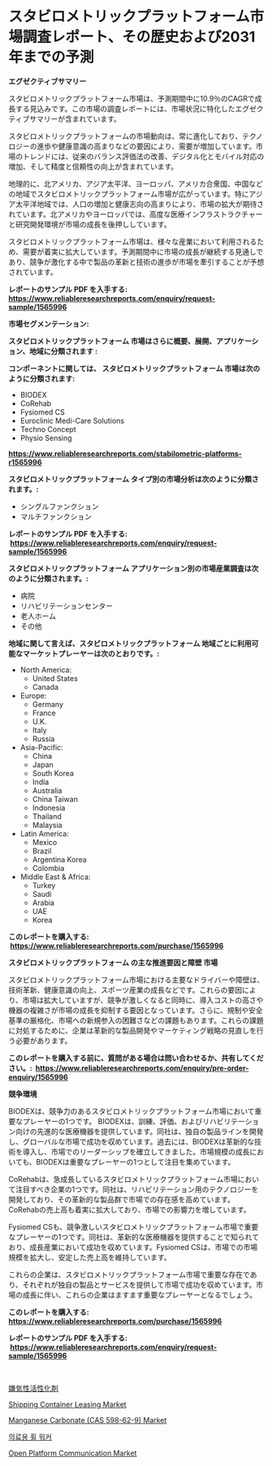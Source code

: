 <p><h1>スタビロメトリックプラットフォーム市場調査レポート、その歴史および2031年までの予測</h1></p><p><strong>エグゼクティブサマリー</strong></p>
<p><p>スタビロメトリックプラットフォーム市場は、予測期間中に10.9％のCAGRで成長する見込みです。この市場の調査レポートには、市場状況に特化したエグゼクティブサマリーが含まれています。</p><p>スタビロメトリックプラットフォームの市場動向は、常に進化しており、テクノロジーの進歩や健康意識の高まりなどの要因により、需要が増加しています。市場のトレンドには、従来のバランス評価法の改善、デジタル化とモバイル対応の増加、そして精度と信頼性の向上が含まれています。</p><p>地理的に、北アメリカ、アジア太平洋、ヨーロッパ、アメリカ合衆国、中国などの地域でスタビロメトリックプラットフォーム市場が広がっています。特にアジア太平洋地域では、人口の増加と健康志向の高まりにより、市場の拡大が期待されています。北アメリカやヨーロッパでは、高度な医療インフラストラクチャーと研究開発環境が市場の成長を後押ししています。</p><p>スタビロメトリックプラットフォーム市場は、様々な産業において利用されるため、需要が着実に拡大しています。予測期間中に市場の成長が継続する見通しであり、競争が激化する中で製品の革新と技術の進歩が市場を牽引することが予想されています。</p></p>
<p><strong>レポートのサンプル PDF を入手する: <a href="https://www.reliableresearchreports.com/enquiry/request-sample/1565996">https://www.reliableresearchreports.com/enquiry/request-sample/1565996</a></strong></p>
<p><strong>市場セグメンテーション:</strong></p>
<p><strong> スタビロメトリックプラットフォーム 市場はさらに概要、展開、アプリケーション、地域に分類されます :</strong></p>
<p><strong>コンポーネントに関しては、 スタビロメトリックプラットフォーム 市場は次のように分類されます: &nbsp;</strong></p>
<p><ul><li>BIODEX</li><li>CoRehab</li><li>Fysiomed CS</li><li>Euroclinic Medi-Care Solutions</li><li>Techno Concept</li><li>Physio Sensing</li></ul></p>
<p><strong><a href="https://www.reliableresearchreports.com/stabilometric-platforms-r1565996">https://www.reliableresearchreports.com/stabilometric-platforms-r1565996</a></strong></p>
<p><strong> スタビロメトリックプラットフォーム タイプ別の市場分析は次のように分類されます。:</strong></p>
<p><ul><li>シングルファンクション</li><li>マルチファンクション</li></ul></p>
<p><strong>レポートのサンプル PDF を入手する: &nbsp;<a href="https://www.reliableresearchreports.com/enquiry/request-sample/1565996">https://www.reliableresearchreports.com/enquiry/request-sample/1565996</a></strong></p>
<p><strong> スタビロメトリックプラットフォーム アプリケーション別の市場産業調査は次のように分類されます。:</strong></p>
<p><ul><li>病院</li><li>リハビリテーションセンター</li><li>老人ホーム</li><li>その他</li></ul></p>
<p><strong>地域に関して言えば、スタビロメトリックプラットフォーム 地域ごとに利用可能なマーケットプレーヤーは次のとおりです。:</strong></p>
<p><ul>
    <li>
        North America:
        <ul>
            <li>United States</li>
            <li>Canada</li>
        </ul>
    </li>
    <li>
        Europe:
        <ul>
            <li>Germany</li>
            <li>France</li>
            <li>U.K.</li>
            <li>Italy</li>
            <li>Russia</li>
        </ul>
    </li>
    <li>
        Asia-Pacific:
        <ul>
            <li>China</li>
            <li>Japan</li>
            <li>South Korea</li>
            <li>India</li>
            <li>Australia</li>
            <li>China Taiwan</li>
            <li>Indonesia</li>
            <li>Thailand</li>
            <li>Malaysia</li>
        </ul>
    </li>
    <li>
        Latin America:
        <ul>
            <li>Mexico</li>
            <li>Brazil</li>
            <li>Argentina Korea</li>
            <li>Colombia</li>
        </ul>
    </li>
    <li>
        Middle East & Africa:
        <ul>
            <li>Turkey</li>
            <li>Saudi</li>
            <li>Arabia</li>
            <li>UAE</li>
            <li>Korea</li>
        </ul>
    </li>
    </ul></p>
<p><strong>このレポートを購入する: &nbsp;<a href="https://www.reliableresearchreports.com/purchase/1565996">https://www.reliableresearchreports.com/purchase/1565996</a></strong></p>
<p><strong>スタビロメトリックプラットフォーム の主な推進要因と障壁 市場</strong></p>
<p><p>スタビロメトリックプラットフォーム市場における主要なドライバーや障壁は、技術革新、健康意識の向上、スポーツ産業の成長などです。これらの要因により、市場は拡大していますが、競争が激しくなると同時に、導入コストの高さや機器の複雑さが市場の成長を抑制する要因となっています。さらに、規制や安全基準の厳格化、市場への新規参入の困難さなどの課題もあります。これらの課題に対処するために、企業は革新的な製品開発やマーケティング戦略の見直しを行う必要があります。</p></p>
<p><strong>このレポートを購入する前に、質問がある場合は問い合わせるか、共有してください。:&nbsp; <a href="https://www.reliableresearchreports.com/enquiry/pre-order-enquiry/1565996">https://www.reliableresearchreports.com/enquiry/pre-order-enquiry/1565996</a></strong></p>
<p><strong>競争環境</strong></p>
<p><p>BIODEXは、競争力のあるスタビロメトリックプラットフォーム市場において重要なプレーヤーの1つです。 BIODEXは、訓練、評価、およびリハビリテーション向けの先進的な医療機器を提供しています。同社は、独自の製品ラインを開発し、グローバルな市場で成功を収めています。過去には、BIODEXは革新的な技術を導入し、市場でのリーダーシップを確立してきました。市場規模の成長においても、BIODEXは重要なプレーヤーの1つとして注目を集めています。</p><p>CoRehabは、急成長しているスタビロメトリックプラットフォーム市場において注目すべき企業の1つです。同社は、リハビリテーション用のテクノロジーを開発しており、その革新的な製品群で市場での存在感を高めています。CoRehabの売上高も着実に拡大しており、市場での影響力を増しています。</p><p>Fysiomed CSも、競争激しいスタビロメトリックプラットフォーム市場で重要なプレーヤーの1つです。同社は、革新的な医療機器を提供することで知られており、成長産業において成功を収めています。Fysiomed CSは、市場での市場規模を拡大し、安定した売上高を維持しています。</p><p>これらの企業は、スタビロメトリックプラットフォーム市場で重要な存在であり、それぞれが独自の製品とサービスを提供して市場で成功を収めています。市場の成長に伴い、これらの企業はますます重要なプレーヤーとなるでしょう。</p></p>
<p><strong>このレポートを購入する: &nbsp; <a href="https://www.reliableresearchreports.com/purchase/1565996">https://www.reliableresearchreports.com/purchase/1565996</a></strong></p>
<p><strong>レポートのサンプル PDF を入手する: &nbsp;<a href="https://www.reliableresearchreports.com/enquiry/request-sample/1565996">https://www.reliableresearchreports.com/enquiry/request-sample/1565996</a></strong><strong></strong></p>
<p>&nbsp;</p>
<p><p><a href="https://github.com/GregorioOKeefe2023/Market-Research-Report-List-1/blob/main/813284488709.md">嫌気性活性化剤</a></p><p><a href="https://www.linkedin.com/pulse/shipping-container-leasing-market-key-successful-business-tiu7e">Shipping Container Leasing Market</a></p><p><a href="https://github.com/prosalinda88/Market-Research-Report-List-4/blob/main/manganese-carbonate-cas-598-62-9-market.md">Manganese Carbonate (CAS 598-62-9) Market</a></p><p><a href="https://medium.com/@felipegrrady654556/%EC%9D%98%EB%A3%8C%EC%9A%A9-%ED%9C%A0%EC%B2%B4%EC%96%B4-%EC%8B%9C%EC%9E%A5-%EC%A0%84%EB%A7%9D-%EC%82%B0%EC%97%85-%EA%B0%9C%EC%9A%94-%EB%B0%8F-%EC%98%88%EC%B8%A1-2024%EB%85%84%EB%B6%80%ED%84%B0-2031%EB%85%84-09739c02c633">의료용 휠 워커</a></p><p><a href="https://www.linkedin.com/pulse/open-platform-communication-market-analysis-its-cagr-segmentation-rfzfe">Open Platform Communication Market</a></p></p>